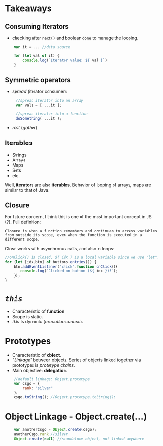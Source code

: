 # Takeaways

## Consuming Iterators
- checking after `next()` and boolean `done` to manage the looping.
```javascript
    var it = ... //data source

    for (let val of it) {
        console.log(`Iterator value: ${ val }`)
    }
```

## Symmetric operators

- *spread* (iterator consumer): 

```javascript
     //spread iterator into an array
     var vals = [ ...it ];

     //spread iterator into a function
     doSomething( ...it );
```
- *rest* (*gather*)

## Iterables
- Strings
- Arrays
- Maps
- Sets
- etc.

Well, **iterators** are also **iterables**. Behavior of looping of arrays, maps are similar to that of Java.

## Closure
For future concern, I think this is one of the most important concept in JS (?). Full definition:

```quote
Closure is when a function remembers and continues to access variables from outside its scope, even when the function is executed in a different scope.
```

Close works with asynchronus calls, and also in loops: 

```javascript
//onClick() is closed, ${ idx } is a local variable since we use "let". Tricky af :-)
for (let [idx,btn] of buttons.entries()) {
    btn.addEventListener("click",function onClick(){
       console.log(`Clicked on button (${ idx })!`);
    });
}
```

# *`this`* 

- Characteristic of **function**.
- Scope is static.
- *this* is dynamic (*execution context*).

# Prototypes

- Characteristic of **object**.
- "*Linkage*" between objects. Series of objects linked together via prototypes is *prototype chains*.
- Main objective: **delegation**.

```javascript
    //default linkage: Object.prototype
    var csgo = {
        rank: "silver"
    };
    csgo.toString(); //Object.prototype.toString();
```

# Object Linkage - Object.create(...)

```javascript
    var anotherCsgo = Object.create(csgo);
    anotherCsgo.rank //silver
    Object.create(null) //standalone object, not linked anywhere
```

